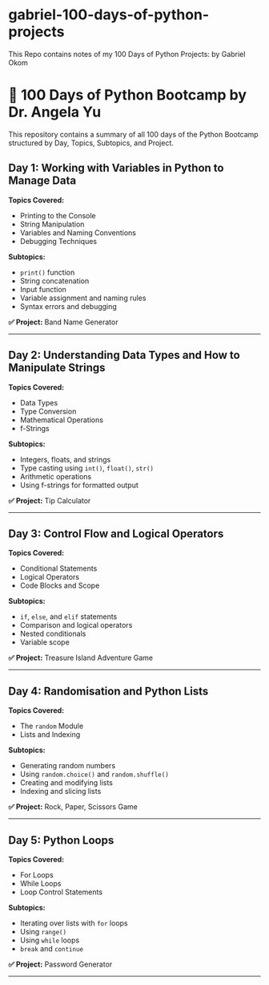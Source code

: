 # gabriel-100-days-of-python-projects
This Repo contains notes of my 100 Days of Python Projects: by Gabriel Okom

# 💯 100 Days of Python Bootcamp by Dr. Angela Yu

This repository contains a summary of all 100 days of the Python Bootcamp structured by Day, Topics, Subtopics, and Project.

## Day 1: Working with Variables in Python to Manage Data

**Topics Covered:**
- Printing to the Console
- String Manipulation
- Variables and Naming Conventions
- Debugging Techniques

**Subtopics:**
- `print()` function
- String concatenation
- Input function
- Variable assignment and naming rules
- Syntax errors and debugging

**✅ Project:** Band Name Generator

---

## Day 2: Understanding Data Types and How to Manipulate Strings

**Topics Covered:**
- Data Types
- Type Conversion
- Mathematical Operations
- f-Strings

**Subtopics:**
- Integers, floats, and strings
- Type casting using `int()`, `float()`, `str()`
- Arithmetic operations
- Using f-strings for formatted output

**✅ Project:** Tip Calculator

---

## Day 3: Control Flow and Logical Operators

**Topics Covered:**
- Conditional Statements
- Logical Operators
- Code Blocks and Scope

**Subtopics:**
- `if`, `else`, and `elif` statements
- Comparison and logical operators
- Nested conditionals
- Variable scope

**✅ Project:** Treasure Island Adventure Game

---

## Day 4: Randomisation and Python Lists

**Topics Covered:**
- The `random` Module
- Lists and Indexing

**Subtopics:**
- Generating random numbers
- Using `random.choice()` and `random.shuffle()`
- Creating and modifying lists
- Indexing and slicing lists

**✅ Project:** Rock, Paper, Scissors Game

---

## Day 5: Python Loops

**Topics Covered:**
- For Loops
- While Loops
- Loop Control Statements

**Subtopics:**
- Iterating over lists with `for` loops
- Using `range()`
- Using `while` loops
- `break` and `continue`

**✅ Project:** Password Generator

---

